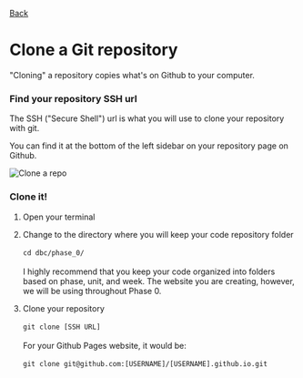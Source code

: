 [Back](set_up_repo.md)

# Clone a Git repository

"Cloning" a repository copies what's on Github to your computer.

### Find your repository SSH url

The SSH ("Secure Shell") url is what you will use to clone your repository with git.

You can find it at the bottom of the left sidebar on your repository page on Github.

![Clone a repo](https://raw.github.com/Devbootcamp/phase0-unit1/master/week_1/imgs/github-command.jpg)

### Clone it!

1. Open your terminal
2. Change to the directory where you will keep your code repository folder <br /><br />`cd dbc/phase_0/`<br /><br /> I highly recommend that you keep your code organized into folders based on phase, unit, and week.  The website you are creating, however, we will be using throughout Phase 0.

3. Clone your repository<br /><br />`git clone [SSH URL]`<br /><br />For your Github Pages website, it would be:<br /><br />`git clone git@github.com:[USERNAME]/[USERNAME].github.io.git`

